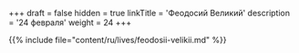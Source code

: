 +++
draft = false
hidden = true
linkTitle = 'Феодосий Великий'
description = '24 февраля'
weight = 24
+++

{{% include file="content/ru/lives/feodosii-velikii.md" %}}
